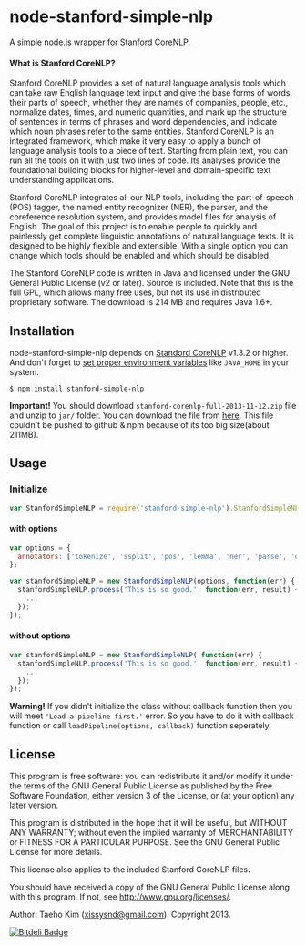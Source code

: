 # node-stanford-simple-nlp

A simple node.js wrapper for Stanford CoreNLP.

#### What is Stanford CoreNLP?
Stanford CoreNLP provides a set of natural language analysis tools which can take raw English language text input and give the base forms of words, their parts of speech, whether they are names of companies, people, etc., normalize dates, times, and numeric quantities, and mark up the structure of sentences in terms of phrases and word dependencies, and indicate which noun phrases refer to the same entities. Stanford CoreNLP is an integrated framework, which make it very easy to apply a bunch of language analysis tools to a piece of text. Starting from plain text, you can run all the tools on it with just two lines of code. Its analyses provide the foundational building blocks for higher-level and domain-specific text understanding applications.

Stanford CoreNLP integrates all our NLP tools, including the part-of-speech (POS) tagger, the named entity recognizer (NER), the parser, and the coreference resolution system, and provides model files for analysis of English. The goal of this project is to enable people to quickly and painlessly get complete linguistic annotations of natural language texts. It is designed to be highly flexible and extensible. With a single option you can change which tools should be enabled and which should be disabled.

The Stanford CoreNLP code is written in Java and licensed under the GNU General Public License (v2 or later). Source is included. Note that this is the full GPL, which allows many free uses, but not its use in distributed proprietary software. The download is 214 MB and requires Java 1.6+.


## Installation

node-stanford-simple-nlp depends on [Standord CoreNLP](http://nlp.stanford.edu/software/corenlp.shtml) v1.3.2 or higher. And don't forget to [set proper environment variables](https://github.com/nearinfinity/node-java) like `JAVA_HOME` in your system.

    $ npm install stanford-simple-nlp

**Important!** You should download `stanford-corenlp-full-2013-11-12.zip` file and unzip to `jar/` folder. You can download the file from [here](http://nlp.stanford.edu/software/stanford-corenlp-full-2013-11-12.zip). This file couldn't be pushed to github & npm because of its too big size(about 211MB).


## Usage

### Initialize
```javascript
var StanfordSimpleNLP = require('stanford-simple-nlp').StanfordSimpleNLP;
```

#### with options
```javascript
var options = {
  annotators: ['tokenize', 'ssplit', 'pos', 'lemma', 'ner', 'parse', 'dcoref']
};

var stanfordSimpleNLP = new StanfordSimpleNLP(options, function(err) {
  stanfordSimpleNLP.process('This is so good.', function(err, result) {
    ...
  });
});
```

#### without options
```javascript
var stanfordSimpleNLP = new StanfordSimpleNLP( function(err) {
  stanfordSimpleNLP.process('This is so good.', function(err, result) {
    ...
  });
});
```

**Warning!** If you didn't initialize the class without callback function then you will meet `'Load a pipeline first.'` error. So you have to do it with callback function or call `loadPipeline(options, callback)` function seperately.


## License
This program is free software: you can redistribute it and/or modify
it under the terms of the GNU General Public License as published by
the Free Software Foundation, either version 3 of the License, or
(at your option) any later version.

This program is distributed in the hope that it will be useful,
but WITHOUT ANY WARRANTY; without even the implied warranty of
MERCHANTABILITY or FITNESS FOR A PARTICULAR PURPOSE.  See the
GNU General Public License for more details.

This license also applies to the included Stanford CoreNLP files.

You should have received a copy of the GNU General Public License
along with this program.  If not, see <http://www.gnu.org/licenses/>.

Author: Taeho Kim (xissysnd@gmail.com). Copyright 2013.


[![Bitdeli Badge](https://d2weczhvl823v0.cloudfront.net/xissy/node-stanford-simple-nlp/trend.png)](https://bitdeli.com/free "Bitdeli Badge")


